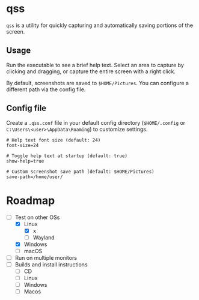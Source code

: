# qss

`qss` is a utility for quickly capturing and automatically saving portions of the screen.

## Usage

Run the executable to see a brief help text. Select an area to capture by clicking and dragging, or capture the entire screen with a right click.

By default, screenshots are saved to `$HOME/Pictures`. You can configure a different path via the config file.

## Config file

Create a `.qss.conf` file in your default config directory (`$HOME/.config` or `C:\Users\<user>\AppData\Roaming`) to customize settings.

```
# Help text font size (default: 24)
font-size=24

# Toggle help text at startup (default: true)
show-help=true

# Custom screenshot save path (default: $HOME/Pictures)
save-path=/home/user/
```

# Roadmap

- [ ] Test on other OSs
  - [x] Linux
    - [x] x
    - [ ] Wayland
  - [x] Windows
  - [ ] macOS
- [ ] Run on multiple monitors
- [ ] Builds and install instructions
  - [ ] CD
  - [ ] Linux
  - [ ] Windows
  - [ ] Macos
